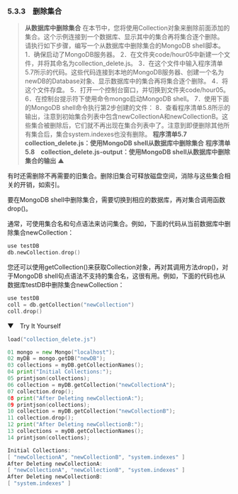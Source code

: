 ### 5.3.3　删除集合

> **从数据库中删除集合**
> 在本节中，您将使用Collection对象来删除前面添加的集合。这个示例连接到一个数据库、显示其中的集合再将集合逐个删除。
> 请执行如下步骤，编写一个从数据库中删除集合的MongoDB shell脚本。
> 1．确保启动了MongoDB服务器。
> 2．在文件夹code/hour05中新建一个文件，并将其命名为collection_delete.js。
> 3．在这个文件中输入程序清单5.7所示的代码。这些代码连接到本地的MongoDB服务器、创建一个名为newDB的Database对象、显示数据库中的集合再将集合逐个删除。
> 4．将这个文件存盘。
> 5．打开一个控制台窗口，并切换到文件夹code/hour05。
> 6．在控制台提示符下使用命令mongo启动MongoDB shell。
> 7．使用下面的MongoDB shell命令执行第2步创建的文件：
> 8．查看程序清单5.8所示的输出，注意到初始集合列表中包含newCollectionA和newCollectionB。这些集合被删除后，它们就不再出现在集合列表中了。注意到即便删除其他所有集合后，集合system.indexes也没有删除。
> **程序清单5.7　collection_delete.js：使用MongoDB shell从数据库中删除集合**
> **程序清单5.8　collection_delete.js-output：使用MongoDB shell从数据库中删除集合的输出**
> ▲

有时还需删除不再需要的旧集合。删除旧集合可释放磁盘空间，消除与这些集合相关的开销，如索引。

要在MongoDB shell中删除集合，需要切换到相应的数据库，再对集合调用函数drop()。

通常，可使用集合名和句点语法来访问集合。例如，下面的代码从当前数据库中删除集合newCollection：

```go
use testDB
db.newCollection.drop()
```

您还可以使用getCollection()来获取Collection对象，再对其调用方法drop()，对于MongoDB shell句点语法不支持的集合名，这很有用。例如，下面的代码也从数据库testDB中删除集合newCollection：

```go
use testDB
coll = db.getCollection("newCollection")
coll.drop()
```

▼　Try It Yourself

```go
load("collection_delete.js")
```

```go
01 mongo = new Mongo("localhost");
02 myDB = mongo.getDB("newDB");
03 collections = myDB.getCollectionNames();
04 print("Initial Collections:");
05 printjson(collections);
06 collection = myDB.getCollection("newCollectionA");
07 collection.drop();
08 print("After Deleting newCollectionA:");
09 printjson(collections);
10 collection = myDB.getCollection("newCollectionB");
11 collection.drop();
12 print("After Deleting newCollectionB:");
13 collections = myDB.getCollectionNames();
14 printjson(collections);
```

```go
Initial Collections:
[ "newCollectionA", "newCollectionB", "system.indexes" ]
After Deleting newCollectionA:
[ "newCollectionA", "newCollectionB", "system.indexes" ]
After Deleting newCollectionB:
[ "system.indexes" ]
```


